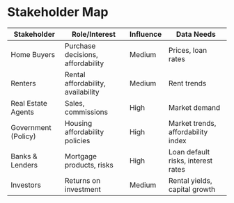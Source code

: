 # Stakeholder Map

| Stakeholder            | Role/Interest                          | Influence | Data Needs |
|-------------------------|----------------------------------------|-----------|------------|
| Home Buyers            | Purchase decisions, affordability      | Medium    | Prices, loan rates |
| Renters                | Rental affordability, availability     | Medium    | Rent trends |
| Real Estate Agents     | Sales, commissions                     | High      | Market demand |
| Government (Policy)    | Housing affordability policies         | High      | Market trends, affordability index |
| Banks & Lenders        | Mortgage products, risks               | High      | Loan default risks, interest rates |
| Investors              | Returns on investment                  | Medium    | Rental yields, capital growth |

